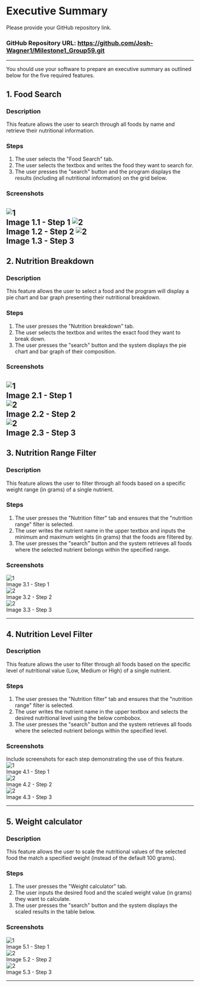 # Executive Summary

Please provide your GitHub repository link.
### GitHub Repository URL: https://github.com/Josh-Wagner1/Milestone1_Group59.git

---

You should use your software to prepare an executive summary as outlined below for the five required features.

## 1. Food Search
### Description  
This feature allows the user to search through all foods by name and retrieve their nutritional information.

### Steps
1. The user selects the "Food Search" tab.
2. The user selects the textbox and writes the food they want to search for.
3. The user presses the "search" button and the program displays the results (including all nutritional information) on the grid below.

### Screenshots
![1](./1_1.png)\
Image 1.1 - Step 1
![2](./1_2.png)\
Image 1.2 - Step 2
![2](./1_3.png)\
Image 1.3 - Step 3
---

## 2. Nutrition Breakdown
### Description  
This feature allows the user to select a food and the program will display a pie chart and bar graph presenting their nutritional breakdown.

### Steps
1. The user presses the "Nutrition breakdown" tab.
2. The user selects the textbox and writes the exact food they want to break down. 
3. The user presses the "search" button and the system displays the pie chart and bar graph of their composition.

### Screenshots
![1](./2_1.png)\
Image 2.1 - Step 1\
![2](./2_2.png)\
Image 2.2 - Step 2\
![2](./2_3.png)\
Image 2.3 - Step 3
---

## 3. Nutrition Range Filter
### Description  
This feature allows the user to filter through all foods based on a specific weight range (in grams) of a single nutrient.

### Steps
1. The user presses the "Nutrition filter" tab and ensures that the "nutrition range" filter is selected.
2. The user writes the nutrient name in the upper textbox and inputs the minimum and maximum weights (in grams) that the foods are filtered by.
3. The user presses the "search" button and the system retrieves all foods where the selected nutrient belongs within the specified range.

### Screenshots 
![1](./3_1.png)\
Image 3.1 - Step 1\
![2](./3_2.png)\
Image 3.2 - Step 2\
![2](./3_3.png)\
Image 3.3 - Step 3

---

## 4. Nutrition Level Filter
### Description  
This feature allows the user to filter through all foods based on the specific level of nutritional value (Low, Medium or High) of a single nutrient.

### Steps
1. The user presses the "Nutrition filter" tab and ensures that the "nutrition range" filter is selected.
2. The user writes the nutrient name in the upper textbox and selects the desired nutritional level using the below combobox.
3. The user presses the "search" button and the system retrieves all foods where the selected nutrient belongs within the specified level.

### Screenshots
Include screenshots for each step demonstrating the use of this feature.    
![1](./4_1.png)\
Image 4.1 - Step 1\
![2](./4_2.png)\
Image 4.2 - Step 2\
![2](./4_3.png)\
Image 4.3 - Step 3

---

## 5. Weight calculator
### Description  
This feature allows the user to scale the nutritional values of the selected food the match a specified weight (instead of the default 100 grams).

### Steps
1. The user presses the "Weight calculator" tab.
2. The user inputs the desired food and the scaled weight value (in grams) they want to calculate. 
3. The user presses the "search" button and the system displays the scaled results in the table below.

### Screenshots
![1](./5_1.png)\
Image 5.1 - Step 1\
![2](./5_2.png)\
Image 5.2 - Step 2\
![2](./5_3.png)\
Image 5.3 - Step 3


---
